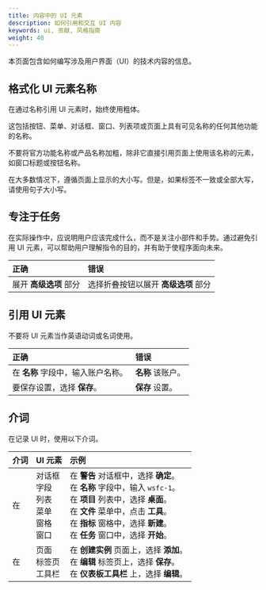 ```yaml
---
title: 内容中的 UI 元素
description: 如何引用和交互 UI 内容
keywords: ui, 贡献, 风格指南
weight: 40
---
```


本页面包含如何编写涉及用户界面（UI）的技术内容的信息。

## 格式化 UI 元素名称

在通过名称引用 UI 元素时，始终使用粗体。

这包括按钮、菜单、对话框、窗口、列表项或页面上具有可见名称的任何其他功能的名称。

不要将官方功能名称或产品名称加粗，除非它直接引用页面上使用该名称的元素，如窗口标题或按钮名称。

在大多数情况下，遵循页面上显示的大小写。但是，如果标签不一致或全部大写，请使用句子大小写。

## 专注于任务

在实际操作中，应说明用户应该完成什么，而不是关注小部件和手势。通过避免引用 UI 元素，可以帮助用户理解指令的目的，并有助于使程序面向未来。

|正确     |错误    |
|:-----------|:------------|
|展开 **高级选项** 部分 | 选择折叠按钮以展开 **高级选项** 部分|

## 引用 UI 元素

不要将 UI 元素当作英语动词或名词使用。

|正确     |错误    |
|:-----------|:------------|
|在 **名称** 字段中，输入账户名称。 | **名称** 该账户。|
|要保存设置，选择 **保存**。| **保存** 设置。|

## 介词

在记录 UI 时，使用以下介词。

|介词   |UI 元素   |  示例 |
|:-----------|:------------|:-----------|
|在          | 对话框 <br>字段 <br>列表 <br>菜单 <br>窗格 <br>窗口 <br>| 在 **警告** 对话框中，选择 **确定**。 <br> 在 **名称** 字段中，输入 `wsfc-1`。 <br> 在 **项目** 列表中，选择 **桌面**。 <br>在 **文件** 菜单中，点击 **工具**。<br> 在 **指标** 窗格中，选择 **新建**。 <br>在 **任务** 窗口中，选择 **开始**。 |
| 在         |页面 <br>标签页 <br>工具栏 | 在 **创建实例** 页面上，选择 **添加**。 <br> 在 **编辑** 标签页上，选择 **保存**。<br> 在 **仪表板工具栏** 上，选择 **编辑**。<br>|